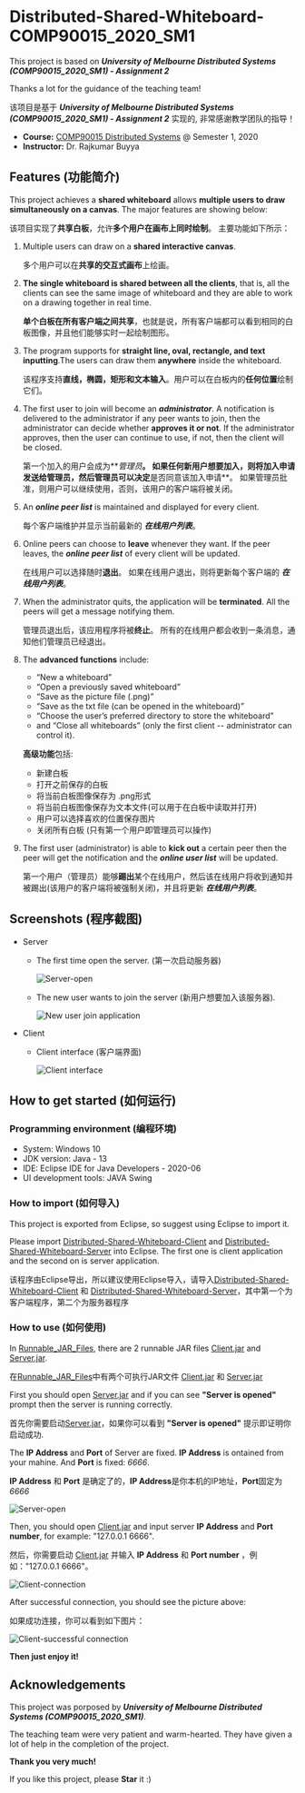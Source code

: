 # Distributed-Shared-Whiteboard-COMP90015_2020_SM1

This project is based on **_University of Melbourne Distributed Systems (COMP90015_2020_SM1) - Assignment 2_** 

Thanks a lot for the guidance of the teaching team!

该项目是基于 **_University of Melbourne Distributed Systems (COMP90015_2020_SM1) - Assignment 2_** 实现的, 非常感谢教学团队的指导！
* **Course:** [COMP90015 Distributed Systems](https://handbook.unimelb.edu.au/subjects/comp90015) @ Semester 1, 2020
* **Instructor:** Dr. Rajkumar Buyya

## Features (功能简介)

This project achieves a **shared whiteboard** allows **multiple users to draw simultaneously on a canvas**. The major features are showing below:

该项目实现了**共享白板**，允许**多个用户在画布上同时绘制**。 主要功能如下所示：

1. Multiple users can draw on a **shared interactive canvas**.
   
   多个用户可以在**共享的交互式画布**上绘画。

2. **The single whiteboard is shared between all the clients**, that is, all the clients can see the same image of whiteboard and they are able to work on a drawing together in real time.
   
   **单个白板在所有客户端之间共享**，也就是说，所有客户端都可以看到相同的白板图像，并且他们能够实时一起绘制图形。

3. The program supports for **straight line, oval, rectangle, and text inputting**.The users can draw them **anywhere** inside the whiteboard.
   
   该程序支持**直线，椭圆，矩形和文本输入**。用户可以在白板内的**任何位置**绘制它们。

4. The first user to join will become an **_administrator_**. A notification is delivered to the administrator if any peer wants to join, then the administrator can decide whether **approves it or not**. If the administrator approves, then the user can continue to use, if not, then the client will be closed.
  
   第一个加入的用户会成为**_管理员_**。 如果任何新用户想要加入，则将加入申请发送给管理员，然后管理员可以决定**是否同意该加入申请**。 如果管理员批准，则用户可以继续使用，否则，该用户的客户端将被关闭。

5. An **_online peer list_** is maintained and displayed for every client.
   
   每个客户端维护并显示当前最新的 **_在线用户列表_**。

6. Online peers can choose to **leave** whenever they want. If the peer leaves, the **_online peer list_** of every client will be updated.
   
   在线用户可以选择随时**退出**。 如果在线用户退出，则将更新每个客户端的 **_在线用户列表_**。

7. When the administrator quits, the application will be **terminated**. All the peers will get a message notifying them.
   
   管理员退出后，该应用程序将被**终止**。 所有的在线用户都会收到一条消息，通知他们管理员已经退出。

8. The **advanced functions** include:
   - “New a whiteboard”
   - “Open a previously saved whiteboard”
   - “Save as the picture file (.png)”
   - “Save as the txt file (can be opened in the whiteboard)”
   - “Choose the user’s preferred directory to store the whiteboard” 
   - and “Close all whiteboards” (only the first client -- administrator can control it).

    **高级功能**包括:
    - 新建白板
    - 打开之前保存的白板
    - 将当前白板图像保存为 .png形式
    - 将当前白板图像保存为文本文件(可以用于在白板中读取并打开)
    - 用户可以选择喜欢的位置保存图片
    - 关闭所有白板 (只有第一个用户即管理员可以操作)

9.  The first user (administrator) is able to **kick out** a certain peer then the peer will get the notification and the **_online user list_** will be updated.

    第一个用户（管理员）能够**踢出**某个在线用户，然后该在线用户将收到通知并被踢出(该用户的客户端将被强制关闭)，并且将更新 **_在线用户列表_**。

## Screenshots (程序截图)

- Server
  
  - The first time open the server. (第一次启动服务器)
  
    ![Server-open](README_IMG/Server-Open.PNG)

  - The new user wants to join the server (新用户想要加入该服务器).
  
    ![New user join application](README_IMG/Server-Join.PNG)

- Client
  
  - Client interface (客户端界面)
    
    ![Client interface](README_IMG/Client-Interface.PNG)

## How to get started (如何运行)

### Programming environment (编程环境)

- System: Windows 10
- JDK version: Java - 13
- IDE: Eclipse IDE for Java Developers - 2020-06
- UI development tools: JAVA Swing

### How to import (如何导入)

This project is exported from Eclipse, so suggest using Eclipse to import it.

Please import [Distributed-Shared-Whiteboard-Client](Distributed-Shared-Whiteboard-Client) and [Distributed-Shared-Whiteboard-Server](Distributed-Shared-Whiteboard-Server) into Eclipse. The first one is client application and the second on is server application.

该程序由Eclipse导出，所以建议使用Eclipse导入，请导入[Distributed-Shared-Whiteboard-Client](Distributed-Shared-Whiteboard-Client) 和 [Distributed-Shared-Whiteboard-Server](Distributed-Shared-Whiteboard-Server)，其中第一个为客户端程序，第二个为服务器程序

### How to use (如何使用)

In [Runnable_JAR_Files](Runnable_JAR_Files), there are 2 runnable JAR files [Client.jar](Runnable_JAR_Files/Client.jar) and [Server.jar](Runnable_JAR_Files/Server.jar).

在[Runnable_JAR_Files](Runnable_JAR_Files)中有两个可执行JAR文件 [Client.jar](Runnable_JAR_Files/Client.jar) 和 [Server.jar](Runnable_JAR_Files/Server.jar)

First you should open [Server.jar](Runnable_JAR_Files/Server.jar) and if you can see **"Server is opened"** prompt then the server is running correctly.

首先你需要启动[Server.jar](Runnable_JAR_Files/Server.jar)，如果你可以看到 **"Server is opened"** 提示即证明你启动成功.

The **IP Address** and **Port** of Server are fixed. **IP Address** is ontained from your mahine. And **Port** is fixed: _6666_.

**IP Address** 和 **Port** 是确定了的，**IP Address**是你本机的IP地址，**Port**固定为 _6666_

![Server-open](README_IMG/Server-Open.PNG)

Then, you should open [Client.jar](Runnable_JAR_Files/Client.jar) and input server **IP Address** and **Port number**, for example: "127.0.0.1 6666".

然后，你需要启动 [Client.jar](Runnable_JAR_Files/Client.jar) 并输入 **IP Address** 和 **Port number** ，例如："127.0.0.1 6666"。

![Client-connection](README_IMG/Client-Connection.PNG)

After successful connection, you should see the picture above:

如果成功连接，你可以看到如下图片：

![Client-successful connection](README_IMG/Client-APP.PNG)

**Then just enjoy it!**

## Acknowledgements

This project was porposed by **_University of Melbourne Distributed Systems (COMP90015_2020_SM1)_**. 

The teaching team were very patient and warm-hearted. They have given a lot of help in the completion of the project. 

**Thank you very much!** 


If you like this project, please **Star** it :)